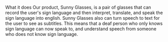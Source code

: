 What it does
Our product, Sunny Glasses, is a pair of glasses that can record the user's sign language and then interpret, translate, and speak the sign language into english. Sunny Glasses also can turn speech to text for the user to see as subtitles. This means that a deaf person who only knows sign language can now speak to, and understand speech from someone who does not know sign language.
